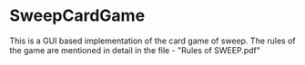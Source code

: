 # SweepCardGame
This is a GUI based implementation of the card game of sweep. The rules of the game are mentioned in detail in the file - "Rules of SWEEP.pdf"

